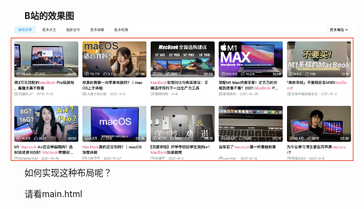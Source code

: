 **B站的效果图**  

<img src="./asset/效果.png" style="transform: scale(1.1)"></img>

如何实现这种布局呢？  

请看main.html